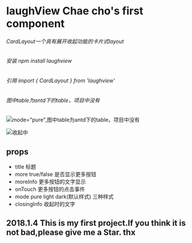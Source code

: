 # laughView Chae cho's first component

###### CardLayout一个具有展开收起功能的卡片式layout

###### 安装 npm install laughview

###### 引用 import { CardLayout } from 'laughview'

###### 图中table为antd下的table，项目中没有

![mode="pure",图中table为antd下的table，项目中没有](http://upload.ouliu.net/i/20180104173025zb3sx.jpeg)

![收起中](http://upload.ouliu.net/i/20180104173253v6v1s.jpeg)

## props

* title 标题
* more true/false 是否显示更多按钮
* moreInfo 更多按钮的文字显示
* onTouch 更多按钮的点击事件
* mode pure light dark(默认样式) 三种样式
* closingInfo 收起时的文字

## 2018.1.4 This is my first project.If you think it is not bad,please give me a Star. thx